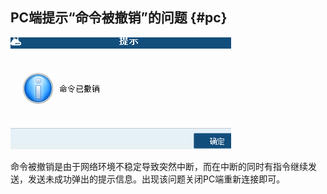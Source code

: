 ## PC端提示“命令被撤销”的问题 {#pc}

![C:\Users\Tian\Documents\Tencent Files\1011094267\Image\Group\J66Z%}8BA{WEAPH%XL_M(54.png](assets/cuserstiandocumentstencent_fil.png)

命令被撤销是由于网络环境不稳定导致突然中断，而在中断的同时有指令继续发送，发送未成功弹出的提示信息。出现该问题关闭PC端重新连接即可。